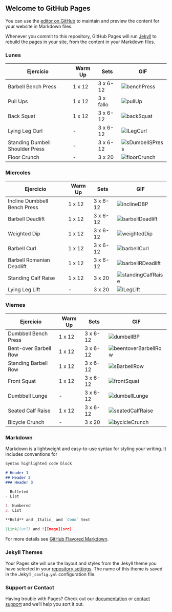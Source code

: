 ## Welcome to GitHub Pages

You can use the [editor on GitHub](https://github.com/CRangel99/CRangel99.github.io/edit/main/README.md) to maintain and preview the content for your website in Markdown files.

Whenever you commit to this repository, GitHub Pages will run [Jekyll](https://jekyllrb.com/) to rebuild the pages in your site, from the content in your Markdown files.

### Lunes

Ejercicio | Warm Up | Sets | GIF
------------ | -------------| ------------| ------------|
Barbell Bench Press | 1 x 12 | 3 x 6-12 | ![benchPress](https://i.gifer.com/MH2W.gif)
Pull Ups | 1 x 12 | 3 x fallo | ![pullUp](https://c.tenor.com/Lq4uADWXzpUAAAAd/pull-ups-working-out.gif)
Back Squat | 1 x 12 | 3 x 6-12 | ![backSquat](https://www.gymguider.com/wp-content/uploads/2018/12/Classic-squat.gif)
Lying Leg Curl | - | 3 x 6-12 | ![lLegCurl](https://weighteasyloss.com/wp-content/uploads/2019/06/Lying-Leg-Curl.gif)
Standing Dumbell Shoulder Press | - | 3 x 6-12 | ![sDumbellSPress](https://thumbs.gfycat.com/FluffyCarefulBaboon-size_restricted.gif)
Floor Crunch | - | 3 x 20 | ![floorCrunch](https://www.gymvisual.com/img/p/1/3/1/0/3/13103.gif)

### Miercoles

Ejercicio | Warm Up | Sets | GIF
------------ | -------------| ------------| ------------|
Incline Dumbbell Bench Press | 1 x 12 | 3 x 6-12 | ![inclineDBP](https://i.gifer.com/MH2W.gif)
Barbell Deadlift | 1 x 12 | 3 x 6-12 | ![barbellDeadlift](https://i.gifer.com/MH2W.gif)
Weighted Dip | 1 x 12 | 3 x 6-12 | ![weightedDip](https://i.gifer.com/MH2W.gif)
Barbell Curl | 1 x 12 | 3 x 6-12 | ![barbellCurl](https://i.gifer.com/MH2W.gif)
Barbell Romanian Deadlift | 1 x 12 | 3 x 6-12 | ![barbellRDeadlift](https://i.gifer.com/MH2W.gif)
Standing Calf Raise | 1 x 12 | 3 x 20 | ![standingCalfRaise](https://i.gifer.com/MH2W.gif)
Lying Leg Lift | - | 3 x 20 | ![lLegLift](https://i.gifer.com/MH2W.gif)

### Viernes

Ejercicio | Warm Up | Sets | GIF
------------ | -------------| ------------| ------------|
Dumbbell Bench Press | 1 x 12 | 3 x 6-12 | ![dumbellBP](https://i.gifer.com/MH2W.gif)
Bent-over Barbell Row | 1 x 12 | 3 x 6-12 | ![beentoverBarbellRow](https://i.gifer.com/MH2W.gif)
Standing Barbell Row | 1 x 12 | 3 x 6-12 | ![sBarbellRow](https://i.gifer.com/MH2W.gif)
Front Squat | 1 x 12 | 3 x 6-12 | ![frontSquat](https://i.gifer.com/MH2W.gif)
Dumbbell Lunge | - | 3 x 6-12 | ![dumbellLunge](https://i.gifer.com/MH2W.gif)
Seated Calf Raise | 1 x 12 | 3 x 6-12 | ![seatedCalfRaise](https://i.gifer.com/MH2W.gif)
Bicycle Crunch | - | 3 x 20 | ![bycicleCrunch](https://i.gifer.com/MH2W.gif)

### Markdown

Markdown is a lightweight and easy-to-use syntax for styling your writing. It includes conventions for

```markdown
Syntax highlighted code block

# Header 1
## Header 2
### Header 3

- Bulleted
- List

1. Numbered
2. List

**Bold** and _Italic_ and `Code` text

[Link](url) and ![Image](src)
```

For more details see [GitHub Flavored Markdown](https://guides.github.com/features/mastering-markdown/).

### Jekyll Themes

Your Pages site will use the layout and styles from the Jekyll theme you have selected in your [repository settings](https://github.com/CRangel99/CRangel99.github.io/settings/pages). The name of this theme is saved in the Jekyll `_config.yml` configuration file.

### Support or Contact

Having trouble with Pages? Check out our [documentation](https://docs.github.com/categories/github-pages-basics/) or [contact support](https://support.github.com/contact) and we’ll help you sort it out.

